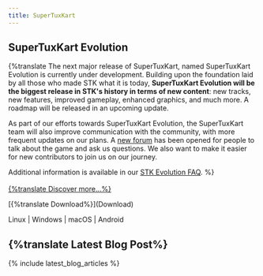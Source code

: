 ```yaml
---
title: SuperTuxKart
---
```


<h2>SuperTuxKart Evolution</h2>

{%translate The next major release of SuperTuxKart, named SuperTuxKart Evolution is currently under development. Building upon the foundation laid by all those who made STK what it is today, <strong>SuperTuxKart Evolution will be the biggest release in STK's history in terms of new content</strong>: new tracks, new features, improved gameplay, enhanced graphics, and much more. A roadmap will be released in an upcoming update.

As part of our efforts towards SuperTuxKart Evolution, the SuperTuxKart team will also improve communication with the community, with more frequent updates on our plans. A [new forum](https://forum.supertuxkart.net/) has been opened for people to talk about the game and ask us questions. We also want to make it easier for new contributors to join us on our journey.

Additional information is available in our [STK Evolution FAQ](STK_Evolution_FAQ). %}
<br><br>
[{%translate Discover more...%}](Discover)

<div class="landing-page-download">
<p class="landing-page-download-link" markdown="1">[{%translate Download%}](Download)</p>
<p class="landing-page-download-os">Linux | Windows | macOS | Android</p>
</div>

## {%translate Latest Blog Post%}

{% include latest_blog_articles %}
